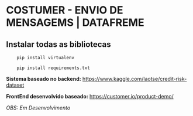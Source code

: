 # COSTUMER - ENVIO DE MENSAGEMS | DATAFREME

## Instalar todas as bibliotecas
~~~ shell
    pip install virtualenv
~~~
~~~ shell
    pip install requirements.txt
~~~

**Sistema baseado no backend:** https://www.kaggle.com/laotse/credit-risk-dataset


**FrontEnd desenvolvido baseado:** https://customer.io/product-demo/


*OBS: Em Desenvolvimento*